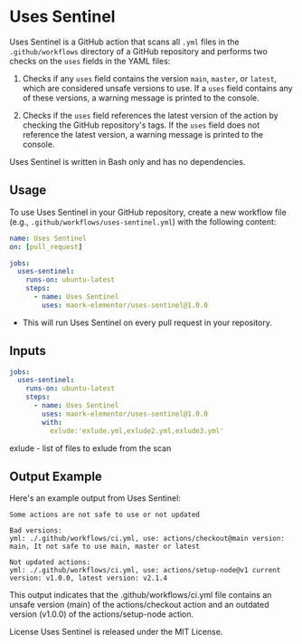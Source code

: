 # Uses Sentinel

Uses Sentinel is a GitHub action that scans all `.yml` files in the `.github/workflows` directory of a GitHub repository and performs two checks on the `uses` fields in the YAML files:

1. Checks if any `uses` field contains the version `main`, `master`, or `latest`, which are considered unsafe versions to use. If a `uses` field contains any of these versions, a warning message is printed to the console.

2. Checks if the `uses` field references the latest version of the action by checking the GitHub repository's tags. If the `uses` field does not reference the latest version, a warning message is printed to the console.

Uses Sentinel is written in Bash only and has no dependencies.

## Usage

To use Uses Sentinel in your GitHub repository, create a new workflow file (e.g., `.github/workflows/uses-sentinel.yml`) with the following content:

```yaml
name: Uses Sentinel
on: [pull_request]

jobs:
  uses-sentinel:
    runs-on: ubuntu-latest
    steps:
      - name: Uses Sentinel
        uses: maork-elementor/uses-sentinel@1.0.0
```

* This will run Uses Sentinel on every pull request in your repository.

## Inputs
```yaml
jobs:
  uses-sentinel:
    runs-on: ubuntu-latest
    steps:
      - name: Uses Sentinel
        uses: maork-elementor/uses-sentinel@1.0.0
        with:
          exlude:'exlude.yml,exlude2.yml,exlude3.yml'
```
exlude - list of files to exlude from the scan


## Output Example
Here's an example output from Uses Sentinel:

```
Some actions are not safe to use or not updated

Bad versions:
yml: ./.github/workflows/ci.yml, use: actions/checkout@main version: main, It not safe to use main, master or latest

Not updated actions:
yml: ./.github/workflows/ci.yml, use: actions/setup-node@v1 current version: v1.0.0, latest version: v2.1.4
```

This output indicates that the .github/workflows/ci.yml file contains an unsafe version (main) of the actions/checkout action and an outdated version (v1.0.0) of the actions/setup-node action.

License
Uses Sentinel is released under the MIT License.
